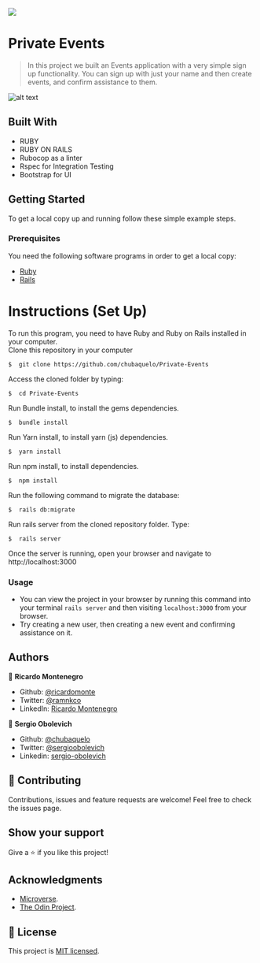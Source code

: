 ![](https://img.shields.io/badge/Microverse-blueviolet)

# Private Events

> In this project we built an Events application with a very simple sign up functionality. You can sign up with just your name and then create events, and confirm assistance to them.

![alt text](https://i.imgur.com/vIQ1eCx.jpg "Preview Img")

## Built With

- RUBY
- RUBY ON RAILS
- Rubocop as a linter
- Rspec for Integration Testing
- Bootstrap for UI

## Getting Started

To get a local copy up and running follow these simple example steps.

### Prerequisites

You need the following software programs in order to get a local copy:

- [Ruby](https://www.ruby-lang.org/en/downloads/)
- [Rails](http://railsinstaller.org/en)

# Instructions (Set Up)

To run this program, you need to have Ruby and Ruby on Rails installed in your computer.<br>
Clone this repository in your computer
```
$  git clone https://github.com/chubaquelo/Private-Events
```
Access the cloned folder by typing:
```
$  cd Private-Events
```
Run Bundle install, to install the gems dependencies.
```
$  bundle install
```
Run Yarn install, to install yarn (js) dependencies.
```
$  yarn install
```
Run npm install, to install dependencies.
```
$  npm install
```
Run the following command to migrate the database:
```
$  rails db:migrate
```
Run rails server from the cloned repository folder. Type:
```
$  rails server
```
Once the server is running, open your browser and navigate to http://localhost:3000

### Usage

- You can view the project in your browser by running this command into your terminal `rails server` and then visiting `localhost:3000` from your browser.
- Try creating a new user, then creating a new event and confirming assistance on it.

## Authors

👤 **Ricardo Montenegro**

- Github: [@ricardomonte](https://github.com/ricardomonte)
- Twitter: [@ramnkco](https://twitter.com/ramnkco)
- LinkedIn: [Ricardo Montenegro](https://www.linkedin.com/in/ricantomontenegro/)

👤 **Sergio Obolevich**

- Github: [@chubaquelo](https://github.com/chubaquelo)
- Twitter: [@sergioobolevich](https://twitter.com/SergioObolevich)
- Linkedin: [sergio-obolevich](https://www.linkedin.com/in/sergio-obolevich/)

## 🤝 Contributing

Contributions, issues and feature requests are welcome!
Feel free to check the issues page.

## Show your support

Give a ⭐️ if you like this project!

## Acknowledgments

- [Microverse](https://www.microverse.org/).
- [The Odin Project](https://www.theodinproject.com/).

## 📝 License

This project is [MIT licensed](https://github.com/chubaquelo/re-former/blob/form/LICENSE).
